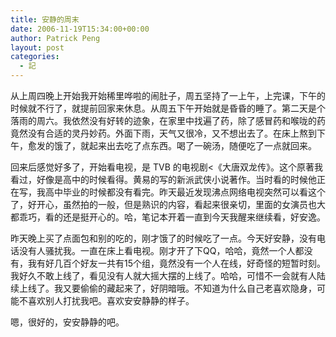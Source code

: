 ```yaml
---
title: 安静的周末
date: 2006-11-19T15:34:00+00:00
author: Patrick Peng
layout: post
categories:
  - 記
---
```

从上周四晚上开始我开始稀里哗啦的闹肚子，周五坚持了一上午，上完课，下午的时候就不行了，就提前回家来休息。从周五下午开始就是昏昏的睡了。第二天是个落雨的周六。我依然没有好转的迹象，在家里中找遍了药，除了感冒药和喉咙的药竟然没有合适的灵丹妙药。外面下雨，天气又很冷，又不想出去了。在床上熬到下午，愈发的饿了，就起来出去吃了点东西。喝了一碗汤，随便吃了一点就回来。

回来后感觉好多了，开始看电视，是 TVB 的电视剧<《大唐双龙传》。这个原著我看过，好像是高中的时候看得。黄易的写的新派武侠小说著作。当时看的时候他正在写，我高中毕业的时候都没有看完。昨天最近发现沸点网络电视突然可以看这个了，好开心，虽然拍的一般，但是熟识的内容，看起来很亲切，里面的女演员也大都乖巧，看的还是挺开心的。哈，笔记本开着一直到今天我醒来继续看，好安逸。

昨天晚上买了点面包和别的吃的，刚才饿了的时候吃了一点。今天好安静，没有电话没有人骚扰我。一直在床上看电视。刚才开了下QQ，哈哈，竟然一个人都没有，我有好几百个好友一共有15个组，竟然没有一个人在线，好奇怪的短暂时刻。我好久不敢上线了，看见没有人就大摇大摆的上线了。哈哈，可惜不一会就有人陆续上线了。我又要偷偷的藏起来了，好阴暗哦。不知道为什么自己老喜欢隐身，可能不喜欢别人打扰我吧。喜欢安安静静的样子。

嗯，很好的，安安静静的吧。
